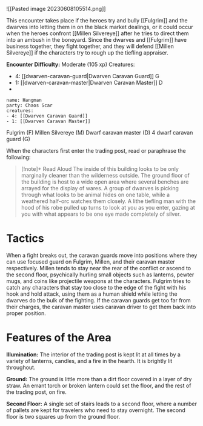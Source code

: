 ![[Pasted image 20230608105514.png]]

This encounter takes place if the heroes try and bully [[Fulgrim]] and the dwarves into letting them in on the black market dealings, or it could occur when the heroes confront [[Millen Silvereye]] after he tries to direct them into an ambush in the boneyard. Since the dwarves and  [[Fulgrim]] have business together, they fight together, and they will defend [[Millen Silvereye]] if the characters try to rough up the tiefling appraiser. 

**Encounter Difficulty:** Moderate (105 xp)
Creatures:
 - 4: [[dwarven-caravan-guard|Dwarven Caravan Guard]] G
 - 1: [[dwarven-caravan-master|Dwarven Caravan Master]] D
 - 

```encounter
name: Hangman
party: Chaos Scar
creatures:
- 4: [[Dwarven Caravan Guard]] 
- 1: [[Dwarven Caravan Master]]
```

Fulgrim (F) Millen Silvereye (M) Dwarf caravan master (D) 4 dwarf caravan guard (G) 

When the characters first enter the trading post, read or paraphrase the following: 
> [!note]+ Read Aloud
> The inside of this building looks to be only marginally cleaner than the wilderness outside. The ground floor of the building is host to a wide open area where several benches are arrayed for the display of wares. A group of dwarves is picking through what looks to be animal hides on one table, while a weathered half-orc watches them closely. A lithe tiefling man with the hood of his robe pulled up turns to look at you as you enter, gazing at you with what appears to be one eye made completely of silver. 

# Tactics 
When a fight breaks out, the caravan guards move into positions where they can use focused guard on Fulgrim, Millen, and their caravan master respectively. Millen tends to stay near the rear of the conflict or ascend to the second floor, psychically hurling small objects such as lanterns, pewter mugs, and coins like projectile weapons at the characters. Fulgrim tries to catch any characters that stay too close to the edge of the fight with his hook and hold attack, using them as a human shield while letting the dwarves do the bulk of the fighting. If the caravan guards get too far from their charges, the caravan master uses caravan driver to get them back into proper position. 

# Features of the Area 
**Illumination:** The interior of the trading post is kept lit at all times by a variety of lanterns, candles, and a fire in the hearth. It is brightly lit throughout. 

**Ground:** The ground is little more than a dirt floor covered in a layer of dry straw. An errant torch or broken lantern could set the floor, and the rest of the trading post, on fire. 

**Second Floor:** A single set of stairs leads to a second floor, where a number of pallets are kept for travelers who need to stay overnight. The second floor is two squares up from the ground floor.